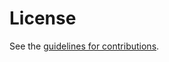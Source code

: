 # License

See the
[guidelines for contributions](https://github.com/jimsch/randomDrafts/blob/master/CONTRIBUTING.md).

